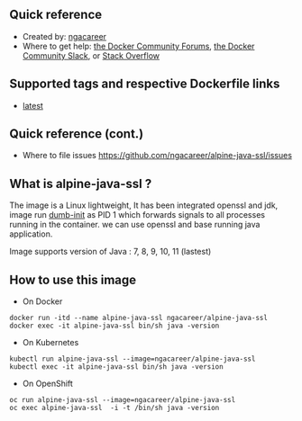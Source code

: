 ## Quick reference
- Created by: <a href="https://github.com/ngacareer">ngacareer</a>
- Where to get help: <a href="https://forums.docker.com/">the Docker Community Forums</a>, <a href="https://dockr.ly/slack">the Docker Community Slack</a>, or <a href="https://stackoverflow.com/search?tab=newest&amp;q=docker">Stack Overflow</a>

## Supported tags and respective Dockerfile links
- <a href="https://github.com/ngacareer/alpine-java-ssl/blob/main/Dockerfile">latest</a>

## Quick reference (cont.)
- Where to file issues <a href="https://github.com/ngacareer/alpine-java-ssl/issues">https://github.com/ngacareer/alpine-java-ssl/issues</a>

## What is alpine-java-ssl ? 

The image is a Linux lightweight, It has been integrated openssl and jdk, image run <a href="https://github.com/Yelp/dumb-init">dumb-init</a> as PID 1 which forwards signals to all processes running in the container. we can use openssl and base running java application.

Image supports version of Java : 7, 8, 9, 10, 11 (lastest)

## How to use this image
- On Docker 
```
docker run -itd --name alpine-java-ssl ngacareer/alpine-java-ssl
docker exec -it alpine-java-ssl bin/sh java -version
 ```
- On Kubernetes
 ```
kubectl run alpine-java-ssl --image=ngacareer/alpine-java-ssl
kubectl exec -it alpine-java-ssl bin/sh java -version
 ```
 - On OpenShift
 ```
oc run alpine-java-ssl --image=ngacareer/alpine-java-ssl
oc exec alpine-java-ssl  -i -t /bin/sh java -version
 ```
